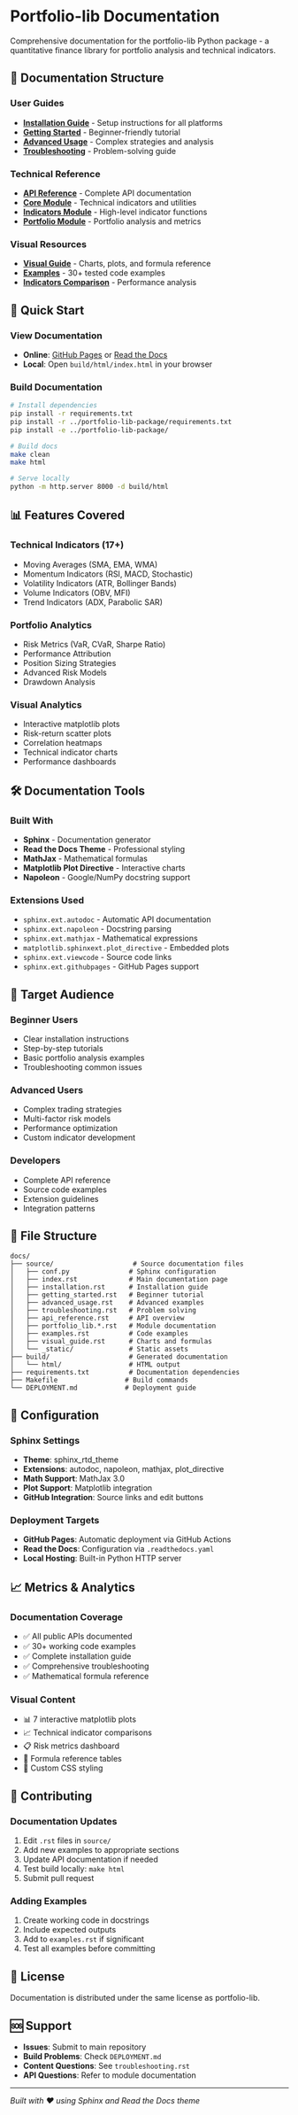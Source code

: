 # Portfolio-lib Documentation

Comprehensive documentation for the portfolio-lib Python package - a quantitative finance library for portfolio analysis and technical indicators.

## 📖 Documentation Structure

### User Guides
- **[Installation Guide](source/installation.rst)** - Setup instructions for all platforms
- **[Getting Started](source/getting_started.rst)** - Beginner-friendly tutorial
- **[Advanced Usage](source/advanced_usage.rst)** - Complex strategies and analysis
- **[Troubleshooting](source/troubleshooting.rst)** - Problem-solving guide

### Technical Reference
- **[API Reference](source/api_reference.rst)** - Complete API documentation
- **[Core Module](source/portfolio_lib.core.rst)** - Technical indicators and utilities
- **[Indicators Module](source/portfolio_lib.indicators.rst)** - High-level indicator functions
- **[Portfolio Module](source/portfolio_lib.portfolio.rst)** - Portfolio analysis and metrics

### Visual Resources
- **[Visual Guide](source/visual_guide.rst)** - Charts, plots, and formula reference
- **[Examples](source/examples.rst)** - 30+ tested code examples
- **[Indicators Comparison](source/indicators_comparison.rst)** - Performance analysis

## 🚀 Quick Start

### View Documentation
- **Online**: [GitHub Pages](#) or [Read the Docs](#)
- **Local**: Open `build/html/index.html` in your browser

### Build Documentation
```bash
# Install dependencies
pip install -r requirements.txt
pip install -r ../portfolio-lib-package/requirements.txt
pip install -e ../portfolio-lib-package/

# Build docs
make clean
make html

# Serve locally
python -m http.server 8000 -d build/html
```

## 📊 Features Covered

### Technical Indicators (17+)
- Moving Averages (SMA, EMA, WMA)
- Momentum Indicators (RSI, MACD, Stochastic)
- Volatility Indicators (ATR, Bollinger Bands)
- Volume Indicators (OBV, MFI)
- Trend Indicators (ADX, Parabolic SAR)

### Portfolio Analytics
- Risk Metrics (VaR, CVaR, Sharpe Ratio)
- Performance Attribution
- Position Sizing Strategies
- Advanced Risk Models
- Drawdown Analysis

### Visual Analytics
- Interactive matplotlib plots
- Risk-return scatter plots
- Correlation heatmaps
- Technical indicator charts
- Performance dashboards

## 🛠 Documentation Tools

### Built With
- **Sphinx** - Documentation generator
- **Read the Docs Theme** - Professional styling
- **MathJax** - Mathematical formulas
- **Matplotlib Plot Directive** - Interactive charts
- **Napoleon** - Google/NumPy docstring support

### Extensions Used
- `sphinx.ext.autodoc` - Automatic API documentation
- `sphinx.ext.napoleon` - Docstring parsing
- `sphinx.ext.mathjax` - Mathematical expressions
- `matplotlib.sphinxext.plot_directive` - Embedded plots
- `sphinx.ext.viewcode` - Source code links
- `sphinx.ext.githubpages` - GitHub Pages support

## 🎯 Target Audience

### Beginner Users
- Clear installation instructions
- Step-by-step tutorials
- Basic portfolio analysis examples
- Troubleshooting common issues

### Advanced Users
- Complex trading strategies
- Multi-factor risk models
- Performance optimization
- Custom indicator development

### Developers
- Complete API reference
- Source code examples
- Extension guidelines
- Integration patterns

## 📁 File Structure

```
docs/
├── source/                    # Source documentation files
│   ├── conf.py               # Sphinx configuration
│   ├── index.rst             # Main documentation page
│   ├── installation.rst      # Installation guide
│   ├── getting_started.rst   # Beginner tutorial
│   ├── advanced_usage.rst    # Advanced examples
│   ├── troubleshooting.rst   # Problem solving
│   ├── api_reference.rst     # API overview
│   ├── portfolio_lib.*.rst   # Module documentation
│   ├── examples.rst          # Code examples
│   ├── visual_guide.rst      # Charts and formulas
│   └── _static/              # Static assets
├── build/                    # Generated documentation
│   └── html/                 # HTML output
├── requirements.txt          # Documentation dependencies
├── Makefile                 # Build commands
└── DEPLOYMENT.md            # Deployment guide
```

## 🔧 Configuration

### Sphinx Settings
- **Theme**: sphinx_rtd_theme
- **Extensions**: autodoc, napoleon, mathjax, plot_directive
- **Math Support**: MathJax 3.0
- **Plot Support**: Matplotlib integration
- **GitHub Integration**: Source links and edit buttons

### Deployment Targets
- **GitHub Pages**: Automatic deployment via GitHub Actions
- **Read the Docs**: Configuration via `.readthedocs.yaml`
- **Local Hosting**: Built-in Python HTTP server

## 📈 Metrics & Analytics

### Documentation Coverage
- ✅ All public APIs documented
- ✅ 30+ working code examples
- ✅ Complete installation guide
- ✅ Comprehensive troubleshooting
- ✅ Mathematical formula reference

### Visual Content
- 📊 7 interactive matplotlib plots
- 📈 Technical indicator comparisons
- 📋 Risk metrics dashboard
- 🔢 Formula reference tables
- 🎨 Custom CSS styling

## 🤝 Contributing

### Documentation Updates
1. Edit `.rst` files in `source/`
2. Add new examples to appropriate sections
3. Update API documentation if needed
4. Test build locally: `make html`
5. Submit pull request

### Adding Examples
1. Create working code in docstrings
2. Include expected outputs
3. Add to `examples.rst` if significant
4. Test all examples before committing

## 📄 License

Documentation is distributed under the same license as portfolio-lib.

## 🆘 Support

- **Issues**: Submit to main repository
- **Build Problems**: Check `DEPLOYMENT.md`
- **Content Questions**: See `troubleshooting.rst`
- **API Questions**: Refer to module documentation

---

*Built with ❤️ using Sphinx and Read the Docs theme*
